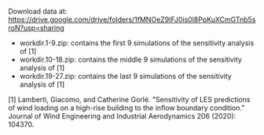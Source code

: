 Download data at: https://drive.google.com/drive/folders/1fMNOeZ9lFJ0is0l8PpKuXCmGTnb5sroN?usp=sharing

  - workdir.1-9.zip: contains the first 9 simulations of the sensitivity analysis of [1]
  - workdir.10-18.zip: contains the middle 9 simulations of the sensitivity analysis of [1]
  - workdir.19-27.zip: contains the last 9 simulations of the sensitivity analysis of [1]

[1] Lamberti, Giacomo, and Catherine Gorlé. "Sensitivity of LES predictions of wind loading on a high-rise building to the inflow boundary condition." Journal of Wind Engineering and Industrial Aerodynamics 206 (2020): 104370.
